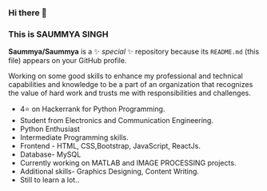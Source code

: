 ### Hi there 👋
### This is SAUMMYA SINGH


**Saummya/Saummya** is a ✨ _special_ ✨ repository because its `README.md` (this file) appears on your GitHub profile.


Working on some good skills to enhance my professional and technical capabilities and knowledge to be a part of an organization that recognizes the value of hard work and trusts me with responsibilities and challenges.
* 4⭐ on Hackerrank for Python Programming.
* Student from Electronics and Communication Engineering.
* Python Enthusiast
* Intermediate Programming skills.
* Frontend - HTML, CSS,Bootstrap, JavaScript, ReactJs.
* Database- MySQL
* Currently working on MATLAB and IMAGE PROCESSING projects.
* Additional skills- Graphics Designing, Content Writing.
* Still to learn a lot..
